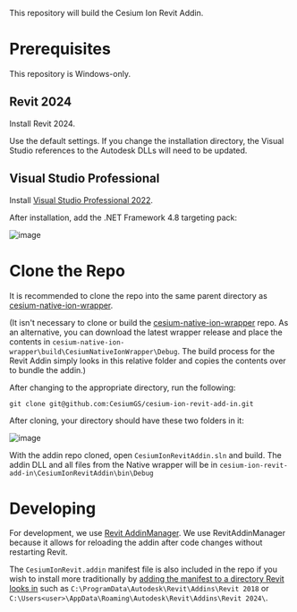 This repository will build the Cesium Ion Revit Addin. 

#  Prerequisites

This repository is Windows-only.

## Revit 2024

Install Revit 2024.

Use the default settings. If you change the installation directory, the Visual Studio references to the Autodesk DLLs will need to be updated.

## Visual Studio Professional

Install [Visual Studio Professional 2022](https://visualstudio.microsoft.com/downloads).

After installation, add the .NET Framework 4.8 targeting pack:

![image](https://github.com/user-attachments/assets/e98dee83-46b8-400d-acf6-5e5b4615fccd)

# Clone the Repo 

It is recommended to clone the repo into the same parent directory as [cesium-native-ion-wrapper](https://github.com/CesiumGS/cesium-native-ion-wrapper). 

(It isn't necessary to clone or build the [cesium-native-ion-wrapper](https://github.com/CesiumGS/cesium-native-ion-wrapper) repo. As an alternative, you can download the latest wrapper release and place the contents in `cesium-native-ion-wrapper\build\CesiumNativeIonWrapper\Debug`.
The build process for the Revit Addin simply looks in this relative folder and copies the contents over to bundle the addin.)

After changing to the appropriate directory, run the following:
```
git clone git@github.com:CesiumGS/cesium-ion-revit-add-in.git
```
After cloning, your directory should have these two folders in it:

![image](https://github.com/user-attachments/assets/5e47a21b-a4e5-4173-9fb5-d4f927875d9a)

With the addin repo cloned, open `CesiumIonRevitAddin.sln` and build. The addin DLL and all files from the Native wrapper will be in `cesium-ion-revit-add-in\CesiumIonRevitAddin\bin\Debug`

# Developing

For development, we use [Revit AddinManager](https://github.com/chuongmep/RevitAddInManager). We use RevitAddinManager because it allows for reloading the addin after code changes without restarting Revit.


The `CesiumIonRevit.addin` manifest file is also included in the repo if you wish to install more traditionally by [adding the manifest to a directory Revit looks in](https://help.autodesk.com/view/RVT/2024/ENU/?guid=Revit_API_Revit_API_Developers_Guide_Introduction_Add_In_Integration_Add_in_Registration_html) such as `C:\ProgramData\Autodesk\Revit\Addins\Revit 2018` or `C:\Users<user>\AppData\Roaming\Autodesk\Revit\Addins\Revit 2024\`.
